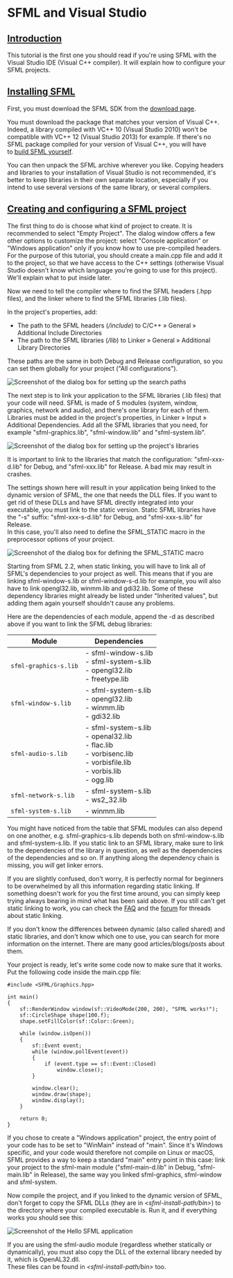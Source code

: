 # SFML and Visual Studio

## [Introduction](https://www.sfml-dev.org/tutorials/2.6/start-vc.php#introduction)[](https://www.sfml-dev.org/tutorials/2.6/start-vc.php#top "Top of the page")

This tutorial is the first one you should read if you're using SFML with the Visual Studio IDE (Visual C++ compiler). It will explain how to configure your SFML projects.

## [Installing SFML](https://www.sfml-dev.org/tutorials/2.6/start-vc.php#installing-sfml)[](https://www.sfml-dev.org/tutorials/2.6/start-vc.php#top "Top of the page")

First, you must download the SFML SDK from the [download page](https://www.sfml-dev.org/download.php "Go to the download page").

You must download the package that matches your version of Visual C++. Indeed, a library compiled with VC++ 10 (Visual Studio 2010) won't be compatible with VC++ 12 (Visual Studio 2013) for example. If there's no SFML package compiled for your version of Visual C++, you will have to [build SFML yourself](https://www.sfml-dev.org/tutorials/2.6/compile-with-cmake.php "How to compile SFML").

You can then unpack the SFML archive wherever you like. Copying headers and libraries to your installation of Visual Studio is not recommended, it's better to keep libraries in their own separate location, especially if you intend to use several versions of the same library, or several compilers.

## [Creating and configuring a SFML project](https://www.sfml-dev.org/tutorials/2.6/start-vc.php#creating-and-configuring-a-sfml-project)[](https://www.sfml-dev.org/tutorials/2.6/start-vc.php#top "Top of the page")

The first thing to do is choose what kind of project to create. It is recommended to select "Empty Project". The dialog window offers a few other options to customize the project: select "Console application" or "Windows application" only if you know how to use pre-compiled headers.  
For the purpose of this tutorial, you should create a main.cpp file and add it to the project, so that we have access to the C++ settings (otherwise Visual Studio doesn't know which language you're going to use for this project). We'll explain what to put inside later.

Now we need to tell the compiler where to find the SFML headers (.hpp files), and the linker where to find the SFML libraries (.lib files).

In the project's properties, add:

- The path to the SFML headers (_<sfml-install-path>/include_) to C/C++ » General » Additional Include Directories
- The path to the SFML libraries (_<sfml-install-path>/lib_) to Linker » General » Additional Library Directories

These paths are the same in both Debug and Release configuration, so you can set them globally for your project ("All configurations").

![Screenshot of the dialog box for setting up the search paths](https://www.sfml-dev.org/tutorials/2.6/images/start-vc-paths.png "Screenshot of the dialog box for setting up the search paths")

The next step is to link your application to the SFML libraries (.lib files) that your code will need. SFML is made of 5 modules (system, window, graphics, network and audio), and there's one library for each of them.  
Libraries must be added in the project's properties, in Linker » Input » Additional Dependencies. Add all the SFML libraries that you need, for example "sfml-graphics.lib", "sfml-window.lib" and "sfml-system.lib".

![Screenshot of the dialog box for setting up the project's libraries](https://www.sfml-dev.org/tutorials/2.6/images/start-vc-link-libs.png "Screenshot of the dialog box for setting up the project's libraries")

It is important to link to the libraries that match the configuration: "sfml-xxx-d.lib" for Debug, and "sfml-xxx.lib" for Release. A bad mix may result in crashes.

The settings shown here will result in your application being linked to the dynamic version of SFML, the one that needs the DLL files. If you want to get rid of these DLLs and have SFML directly integrated into your executable, you must link to the static version. Static SFML libraries have the "-s" suffix: "sfml-xxx-s-d.lib" for Debug, and "sfml-xxx-s.lib" for Release.  
In this case, you'll also need to define the SFML_STATIC macro in the preprocessor options of your project.

![Screenshot of the dialog box for defining the SFML_STATIC macro](https://www.sfml-dev.org/tutorials/2.6/images/start-vc-static.png "Screenshot of the dialog box for defining the SFML_STATIC macro")

Starting from SFML 2.2, when static linking, you will have to link all of SFML's dependencies to your project as well. This means that if you are linking sfml-window-s.lib or sfml-window-s-d.lib for example, you will also have to link opengl32.lib, winmm.lib and gdi32.lib. Some of these dependency libraries might already be listed under "Inherited values", but adding them again yourself shouldn't cause any problems.

Here are the dependencies of each module, append the -d as described above if you want to link the SFML debug libraries:

|Module|Dependencies|
|---|---|
|`sfml-graphics-s.lib`|- sfml-window-s.lib<br>- sfml-system-s.lib<br>- opengl32.lib<br>- freetype.lib|
|`sfml-window-s.lib`|- sfml-system-s.lib<br>- opengl32.lib<br>- winmm.lib<br>- gdi32.lib|
|`sfml-audio-s.lib`|- sfml-system-s.lib<br>- openal32.lib<br>- flac.lib<br>- vorbisenc.lib<br>- vorbisfile.lib<br>- vorbis.lib<br>- ogg.lib|
|`sfml-network-s.lib`|- sfml-system-s.lib<br>- ws2_32.lib|
|`sfml-system-s.lib`|- winmm.lib|

You might have noticed from the table that SFML modules can also depend on one another, e.g. sfml-graphics-s.lib depends both on sfml-window-s.lib and sfml-system-s.lib. If you static link to an SFML library, make sure to link to the dependencies of the library in question, as well as the dependencies of the dependencies and so on. If anything along the dependency chain is missing, you _will_ get linker errors.

If you are slightly confused, don't worry, it is perfectly normal for beginners to be overwhelmed by all this information regarding static linking. If something doesn't work for you the first time around, you can simply keep trying always bearing in mind what has been said above. If you still can't get static linking to work, you can check the [FAQ](https://www.sfml-dev.org/faq.php#build-link-static "Go to the FAQ page") and the [forum](http://en.sfml-dev.org/forums/index.php?board=4.0 "Go to the general help forum") for threads about static linking.

If you don't know the differences between dynamic (also called shared) and static libraries, and don't know which one to use, you can search for more information on the internet. There are many good articles/blogs/posts about them.

Your project is ready, let's write some code now to make sure that it works. Put the following code inside the main.cpp file:

```
#include <SFML/Graphics.hpp>

int main()
{
    sf::RenderWindow window(sf::VideoMode(200, 200), "SFML works!");
    sf::CircleShape shape(100.f);
    shape.setFillColor(sf::Color::Green);

    while (window.isOpen())
    {
        sf::Event event;
        while (window.pollEvent(event))
        {
            if (event.type == sf::Event::Closed)
                window.close();
        }

        window.clear();
        window.draw(shape);
        window.display();
    }

    return 0;
}
```

If you chose to create a "Windows application" project, the entry point of your code has to be set to "WinMain" instead of "main". Since it's Windows specific, and your code would therefore not compile on Linux or macOS, SFML provides a way to keep a standard "main" entry point in this case: link your project to the sfml-main module ("sfml-main-d.lib" in Debug, "sfml-main.lib" in Release), the same way you linked sfml-graphics, sfml-window and sfml-system.

Now compile the project, and if you linked to the dynamic version of SFML, don't forget to copy the SFML DLLs (they are in _<sfml-install-path/bin>_) to the directory where your compiled executable is. Run it, and if everything works you should see this:

![Screenshot of the Hello SFML application](https://www.sfml-dev.org/tutorials/2.6/images/start-vc-app.png "Screenshot of the Hello SFML application")

If you are using the sfml-audio module (regardless whether statically or dynamically), you must also copy the DLL of the external library needed by it, which is OpenAL32.dll.  
These files can be found in _<sfml-install-path/bin>_ too.